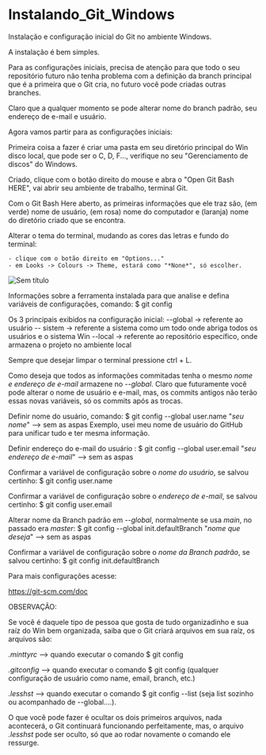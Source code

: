 # Instalando_Git_Windows

Instalação e configuração inicial do Git no ambiente Windows.

A instalação é bem simples.

Para as configurações iniciais, precisa de atenção para que todo o seu repositório futuro não tenha problema com a definição da branch principal que é a primeira que o Git cria, no futuro você pode criadas outras branches.

Claro que a qualquer momento se pode alterar nome do branch padrão, seu endereço de e-mail e usuário.

Agora vamos partir para as configurações iniciais:

Primeira coisa a fazer é criar uma pasta em seu diretório principal do Win disco local, que pode ser o C, D, F..., verifique no seu "Gerenciamento de discos" do Windows.

Criado, clique com o botão direito do mouse e abra o "Open Git Bash HERE", vai abrir seu ambiente de trabalho, terminal Git.

Com o Git Bash Here aberto, as primeiras informações que ele traz são, (em verde) nome de usuário, (em rosa) nome do computador e (laranja) nome do diretório criado que se encontra.

Alterar o tema do terminal, mudando as cores das letras e fundo do terminal:

    - clique com o botão direito em "Options..."
    - em Looks -> Colours -> Theme, estará como "*None*", só escolher.
    
![Sem título](https://github.com/angelicakadja/Instalando_Git_Windows/assets/156589643/58340822-443a-410d-8681-354211110d2f)

Informações sobre a ferramenta instalada para que analise e defina variáveis de configurações, comando:
$ git config

Os 3 principais exibidos na configuração inicial:
--global -> referente ao usuário
-- sistem -> referente a sistema como um todo onde abriga todos os usuários e o sistema Win
--local -> referente ao repositório específico, onde armazena o projeto no ambiente local

Sempre que desejar limpar o terminal pressione ctrl + L.

Como deseja que todos as informações commitadas tenha o mesmo *nome e endereço de e-mail* armazene no *--global*.
Claro que futuramente você pode alterar o nome de usuário e e-mail, mas, os commits antigos não terão essas novas variáveis, só os commits após as trocas.

Definir nome do usuário, comando:
$ git config --global user.name "*seu nome*" --> sem as aspas
Exemplo, usei meu nome de usuário do GitHub para unificar tudo e ter mesma informação.

Definir endereço do e-mail do usuário :
$ git config --global user.email "*seu endereço de e-mail*" --> sem as aspas

Confirmar a variável de configuração sobre o *nome do usuário*, se salvou certinho:
$ git config user.name

Confirmar a variável de configuração sobre o *endereço de e-mail*, se salvou certinho:
$ git config user.email

Alterar nome da Branch padrão em *--global*, normalmente se usa *main*, no passado era *master*:
$ git config --global init.defaultBranch "*nome que deseja*" --> sem as aspas

Confirmar a variável de configuração sobre o *nome da Branch padrão*, se salvou certinho:
$ git config init.defaultBranch

Para mais configurações acesse:

https://git-scm.com/doc

OBSERVAÇÃO:

Se você é daquele tipo de pessoa que gosta de tudo organizadinho e sua raíz do Win bem organizada, saiba que o Git criará arquivos em sua raíz, os arquivos são:

*.minttyrc* --> quando executar o comando $ git config

*.gitconfig* --> quando executar o comando $ git config (qualquer configuração de usuário como name, email, branch, etc.)

*.lesshst* --> quando executar o comando $ git config --list (seja list sozinho ou acompanhado de --global....).

O que você pode fazer é ocultar os dois primeiros arquivos, nada acontecerá, o Git continuará funcionando perfeitamente, mas, o arquivo *.lesshst* pode ser oculto, só que ao rodar novamente o comando ele ressurge. 
